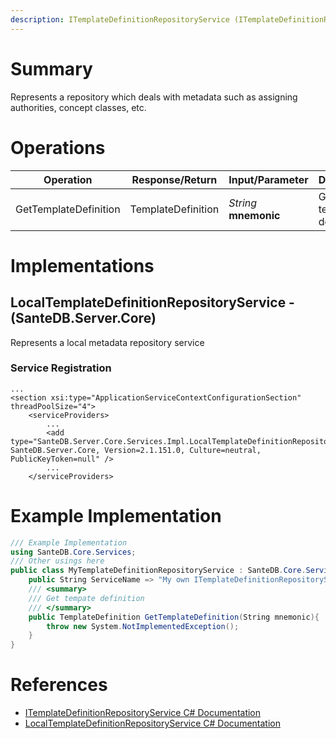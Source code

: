 ```yaml
---
description: ITemplateDefinitionRepositoryService (ITemplateDefinitionRepositoryService in SanteDB.Core.Api)
---
```


# Summary
Represents a repository which deals with metadata such as assigning authorities,
            concept classes, etc.

# Operations

|Operation|Response/Return|Input/Parameter|Description|
|-|-|-|-|
|GetTemplateDefinition|TemplateDefinition|*String* **mnemonic**|Get tempate definition|

# Implementations


## LocalTemplateDefinitionRepositoryService - (SanteDB.Server.Core)
Represents a local metadata repository service

### Service Registration
```markup
...
<section xsi:type="ApplicationServiceContextConfigurationSection" threadPoolSize="4">
	<serviceProviders>
		...
		<add type="SanteDB.Server.Core.Services.Impl.LocalTemplateDefinitionRepositoryService, SanteDB.Server.Core, Version=2.1.151.0, Culture=neutral, PublicKeyToken=null" />
		...
	</serviceProviders>
```
# Example Implementation
```csharp
/// Example Implementation
using SanteDB.Core.Services;
/// Other usings here
public class MyTemplateDefinitionRepositoryService : SanteDB.Core.Services.ITemplateDefinitionRepositoryService { 
	public String ServiceName => "My own ITemplateDefinitionRepositoryService service";
	/// <summary>
	/// Get tempate definition
	/// </summary>
	public TemplateDefinition GetTemplateDefinition(String mnemonic){
		throw new System.NotImplementedException();
	}
}
```

# References

* [ITemplateDefinitionRepositoryService C# Documentation](http://santesuite.org/assets/doc/net/html/T_SanteDB_Core_Services_ITemplateDefinitionRepositoryService.htm)
* [LocalTemplateDefinitionRepositoryService C# Documentation](http://santesuite.org/assets/doc/net/html/T_SanteDB_Server_Core_Services_Impl_LocalTemplateDefinitionRepositoryService.htm)
